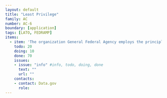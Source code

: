 ```yaml
---
layout: default
title: "Least Privilege"
family: AC
number: AC-6
boundary: [application]
tags: [LATO, FEDRAMP]
items:
  - item: 'The organization General Federal Agency employs the principle of least privilege, allowing only authorized accesses for users (or processes acting on behalf of users) which are necessary to accomplish assigned tasks in accordance with organizational missions and business functions.'
    todo: 20
    doing: 10
    done: 70   
    issues:
    - issue: "info" #info, todo, doing, done
      text: ""
      url: ""
    contacts:
    - contact: Data.gov
      role:
---
```


